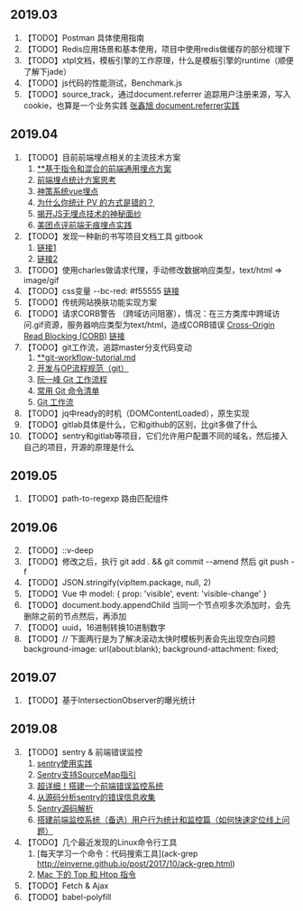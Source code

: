## 2019.03
1. 【TODO】Postman 具体使用指南
2. 【TODO】Redis应用场景和基本使用，项目中使用redis做缓存的部分梳理下
3. 【TODO】xtpl文档，模板引擎的工作原理，什么是模板引擎的runtime（顺便了解下jade）
4. 【TODO】js代码的性能测试，Benchmark.js
5. 【TODO】source_track，通过document.referrer 追踪用户注册来源，写入cookie，也算是一个业务实践
  [张鑫旭 document.referrer实践](https://www.zhangxinxu.com/wordpress/2017/02/js-page-url-document-referrer/)

## 2019.04
1. 【TODO】目前前端埋点相关的主流技术方案
    1. [**基于指令和混合的前端通用埋点方案](https://zhuanlan.zhihu.com/p/27659302)  
    2. [前端埋点统计方案思考](http://www.10tiao.com/html/780/201812/2650588763/1.html)  
    3. [神策系统vue埋点](https://my.oschina.net/u/3150903/blog/2086076?p=1)  
    4. [为什么你统计 PV 的方式是错的？](https://www.jianshu.com/p/84e617daf484)  
    5. [揭开JS无埋点技术的神秘面纱](http://unclechen.github.io/2018/06/24/%E6%8F%AD%E5%BC%80JS%E6%97%A0%E5%9F%8B%E7%82%B9%E6%8A%80%E6%9C%AF%E7%9A%84%E7%A5%9E%E7%A7%98%E9%9D%A2%E7%BA%B1/)  
    6. [美团点评前端无痕埋点实践](https://juejin.im/entry/58e8aa25a22b9d00589bd297)  
2. 【TODO】发现一种新的书写项目文档工具 gitbook
    1. [链接1](http://www.chengweiyang.cn/gitbook/basic-usage/README.html)
    2. [链接2](https://blog.csdn.net/lu_embedded/article/details/81100704)
3. 【TODO】使用charles做请求代理，手动修改数据响应类型，text/html  =>  image/gif
4. 【TODO】css变量 --bc-red: #f55555
  [链接](http://www.ruanyifeng.com/blog/2017/05/css-variables.html)
5. 【TODO】传统网站换肤功能实现方案
6. 【TODO】请求CORB警告 （跨域访问阻塞），情况：在三方类库中跨域访问.gif资源，服务器响应类型为text/html，造成CORB错误
  [Cross-Origin Read Blocking (CORB)](https://juejin.im/post/5cc2e3ecf265da03904c1e06)
  [链接](https://segmentfault.com/a/1190000016126079)
7. 【TODO】git工作流，追踪master分支代码变动
    1. [**git-workflow-tutorial.md](https://github.com/xirong/my-git/blob/master/git-workflow-tutorial.md)
    2. [开发与OP流程规范（git）](https://www.cnblogs.com/aylin/p/6042653.html)
    3. [阮一峰 Git 工作流程](http://www.ruanyifeng.com/blog/2015/12/git-workflow.html)
    4. [常用 Git 命令清单](http://www.ruanyifeng.com/blog/2015/12/git-cheat-sheet.html)
    5. [Git 工作流](https://juejin.im/post/5a014d5f518825295f5d56c7)
8. 【TODO】jq中ready的时机（DOMContentLoaded），原生实现
9. 【TODO】gitlab具体是什么，它和github的区别，比git多做了什么
10. 【TODO】sentry和gitlab等项目，它们允许用户配置不同的域名，然后接入自己的项目，开源的原理是什么

## 2019.05
1. 【TODO】path-to-regexp 路由匹配组件

## 2019.06
2. 【TODO】::v-deep
3. 【TODO】修改之后，执行 git add . && git commit --amend     然后 git push -f
4. 【TODO】JSON.stringify(vipItem.package, null, 2)
5. 【TODO】Vue 中 model: {
    prop: 'visible',
    event: 'visible-change'
  }
6. 【TODO】document.body.appendChild
  当同一个节点呗多次添加时，会先删除之前的节点然后，再添加
8. 【TODO】uuid，16进制转换10进制数字
9. 【TODO】// 下面两行是为了解决滚动太快时模板列表会先出现空白问题
  background-image: url(about:blank);
  background-attachment: fixed;

## 2019.07
1. 【TODO】基于IntersectionObserver的曝光统计

## 2019.08
3. 【TODO】sentry & 前端错误监控
    1. [sentry使用实践](https://www.jianshu.com/p/66e00077fac3)
    2. [Sentry支持SourceMap指引](https://blog.fritx.me/?2017/07/sentry-sourcemap-guide)
    3. [超详细！搭建一个前端错误监控系统](https://zhuanlan.zhihu.com/p/51446011)
    4. [从源码分析sentry的错误信息收集](http://niexiaotao.cn/2018/08/18/%E4%BB%8E%E6%BA%90%E7%A0%81%E5%88%86%E6%9E%90sentry%E7%9A%84%E9%94%99%E8%AF%AF%E4%BF%A1%E6%81%AF%E6%94%B6%E9%9B%86/)
    5. [Sentry源码解析](https://hellogithub2014.github.io/2018/07/22/sentry-source-code/)
    6. [搭建前端监控系统（备选）用户行为统计和监控篇（如何快速定位线上问题）](https://www.cnblogs.com/warm-stranger/p/10209844.html)
4. 【TODO】几个最近发现的Linux命令行工具
    1. [每天学习一个命令：代码搜索工具](ack-grep http://einverne.github.io/post/2017/10/ack-grep.html)
    2. [Mac 下的 Top 和 Htop 指令](https://cnbin.github.io/blog/2015/06/19/mac-xia-de-top-he-htop-zhi-ling/)
5. 【TODO】Fetch & Ajax
6. 【TODO】babel-polyfill